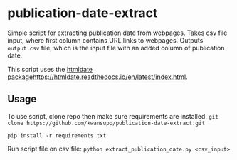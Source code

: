 # publication-date-extract

Simple script for extracting publication date from webpages.
Takes csv file input, where first column contains URL links to webpages.
Outputs `output.csv` file, which is the input file with an added column of publication date.

This script uses the [htmldate package](https://htmldate.readthedocs.io/en/latest/index.html)https://htmldate.readthedocs.io/en/latest/index.html.

## Usage

To use script, clone repo then make sure requirements are installed.
`git clone https://github.com/kwansupp/publication-date-extract.git`

`pip install -r requirements.txt`

Run script file on csv file:
`python extract_publication_date.py <csv_input>`
